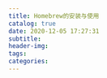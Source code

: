 ```yaml
---
title: Homebrew的安装与使用
catalog: true
date: 2020-12-05 17:27:31
subtitle:
header-img:
tags:
categories:
---
```

